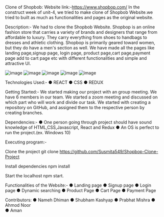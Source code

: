 Clone of Shopbob: Website link:-https://www.shopbop.com/ In the construct week of unit-4, we tried to make clone of Shopbob Website.we tried to built as much as functionalities and pages as the original website.

Description:- We had to clone the Shopbob Website. Shopbop is an online fashion store that carries a variety of brands and designers that range from affordable to luxury. They carry everything from shoes to handbags to dresses and athletic clothing. Shopbop is primarily geared toward women, but they do have a men's section as well. We have made all the pages like landing page,signup page, login page, product page,cart page,payment page add to cart page etc with different functionalities and simple and attractive UI.

![image](https://user-images.githubusercontent.com/99960489/190473604-e907a648-3da2-4490-9962-6fb9719d3951.png)
![image](https://user-images.githubusercontent.com/99960489/190473690-5ecf4494-152b-4794-9f4a-ba359e97e5ff.png)
![image](https://user-images.githubusercontent.com/99960489/190473731-14be4318-794d-438c-8258-2802397e48fd.png)
![image](https://user-images.githubusercontent.com/99960489/190473884-ee090ba6-296c-4d16-86d7-541ea0377b23.png)
![image](https://user-images.githubusercontent.com/99960489/190473953-e0fa67bb-d265-443c-8537-1709113a4512.png)



Technologies Used:- ● REACT ● CSS ● REDUX

Getting Started:- We started making our project with an group meeting. We have 6 members in our team. We started a zoom meeting and discussed on which part who will work and divide our task. We started with creating a repository on GitHub, and assigned them to the respective person by creating branches.

Dependencies:- ● One person going through project should have sound knowledge of HTML,CSS,Javascript, React and Redux ● An OS is perfect to run the project.(ex. Windows 10)

Executing program:-

Clone the project
git clone https://github.com/Susmita549/Shopbop-Clone-Project

Install dependencies
npm install

Start the localhost 
npm start.

Functionalities of the Website:- 
● Landing page 
● Signup page 
● Login page 
● Dynamic searching 
● Product Page 
● Cart Page 
● Payment Page

Contributors: 
● Nameh Dhiman 
● Shubham Kashyap 
● Prabhat Mishra 
● Ahmod Noor  
● Aman
